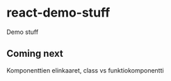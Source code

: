 # react-demo-stuff
Demo stuff

## Coming next

Komponenttien elinkaaret, class vs funktiokomponentti
